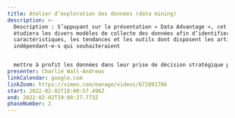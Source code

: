 ```yaml
---
title: Atelier d’exploration des données (data mining)
description: >-
  Description : S’appuyant sur la présentation « Data Advantage », cet atelier
  étudiera les divers modèles de collecte des données afin d’identifier leurs
  caractéristiques, les tendances et les outils dont disposent les artistes
  indépendant·e·s qui souhaiteraient


  mettre à profit les données dans leur prise de décision stratégique pour faire progresser leur carrière. Les participant·e·s de cet atelier devront avoir accès à leurs médias sociaux et aux analyses de flux de données.
presenter: Charlie Wall-Andrews
linkCalendar: google.com
linkZoom: https://vimeo.com/manage/videos/672891786
start: 2022-02-02T18:00:57.496Z
end: 2022-02-02T19:00:27.773Z
phaseNumber: 2
---
```


